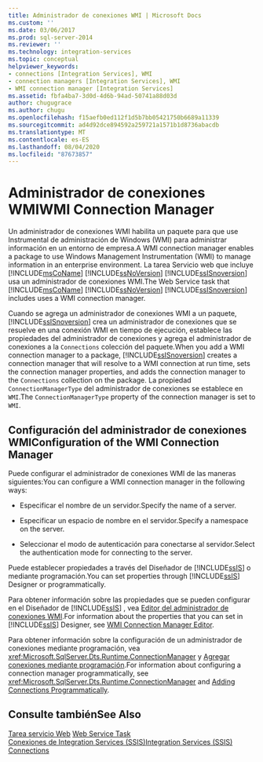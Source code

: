```yaml
---
title: Administrador de conexiones WMI | Microsoft Docs
ms.custom: ''
ms.date: 03/06/2017
ms.prod: sql-server-2014
ms.reviewer: ''
ms.technology: integration-services
ms.topic: conceptual
helpviewer_keywords:
- connections [Integration Services], WMI
- connection managers [Integration Services], WMI
- WMI connection manager [Integration Services]
ms.assetid: fbfa4ba7-3d0d-4d6b-94ad-50741a88d03d
author: chugugrace
ms.author: chugu
ms.openlocfilehash: f15aefb0ed112f1d5b7bb05421750b6689a11339
ms.sourcegitcommit: ad4d92dce894592a259721a1571b1d8736abacdb
ms.translationtype: MT
ms.contentlocale: es-ES
ms.lasthandoff: 08/04/2020
ms.locfileid: "87673857"
---
```

# <a name="wmi-connection-manager"></a><span data-ttu-id="bf938-102">Administrador de conexiones WMI</span><span class="sxs-lookup"><span data-stu-id="bf938-102">WMI Connection Manager</span></span>
  <span data-ttu-id="bf938-103">Un administrador de conexiones WMI habilita un paquete para que use Instrumental de administración de Windows (WMI) para administrar información en un entorno de empresa.</span><span class="sxs-lookup"><span data-stu-id="bf938-103">A WMI connection manager enables a package to use Windows Management Instrumentation (WMI) to manage information in an enterprise environment.</span></span> <span data-ttu-id="bf938-104">La tarea Servicio web que incluye [!INCLUDE[msCoName](../../includes/msconame-md.md)] [!INCLUDE[ssNoVersion](../../includes/ssnoversion-md.md)] [!INCLUDE[ssISnoversion](../../includes/ssisnoversion-md.md)] usa un administrador de conexiones WMI.</span><span class="sxs-lookup"><span data-stu-id="bf938-104">The Web Service task that [!INCLUDE[msCoName](../../includes/msconame-md.md)] [!INCLUDE[ssNoVersion](../../includes/ssnoversion-md.md)] [!INCLUDE[ssISnoversion](../../includes/ssisnoversion-md.md)] includes uses a WMI connection manager.</span></span>  
  
 <span data-ttu-id="bf938-105">Cuando se agrega un administrador de conexiones WMI a un paquete, [!INCLUDE[ssISnoversion](../../includes/ssisnoversion-md.md)] crea un administrador de conexiones que se resuelve en una conexión WMI en tiempo de ejecución, establece las propiedades del administrador de conexiones y agrega el administrador de conexiones a la `Connections` colección del paquete.</span><span class="sxs-lookup"><span data-stu-id="bf938-105">When you add a WMI connection manager to a package, [!INCLUDE[ssISnoversion](../../includes/ssisnoversion-md.md)] creates a connection manager that will resolve to a WMI connection at run time, sets the connection manager properties, and adds the connection manager to the `Connections` collection on the package.</span></span> <span data-ttu-id="bf938-106">La propiedad `ConnectionManagerType` del administrador de conexiones se establece en `WMI`.</span><span class="sxs-lookup"><span data-stu-id="bf938-106">The `ConnectionManagerType` property of the connection manager is set to `WMI`.</span></span>  
  
## <a name="configuration-of-the-wmi-connection-manager"></a><span data-ttu-id="bf938-107">Configuración del administrador de conexiones WMI</span><span class="sxs-lookup"><span data-stu-id="bf938-107">Configuration of the WMI Connection Manager</span></span>  
 <span data-ttu-id="bf938-108">Puede configurar el administrador de conexiones WMI de las maneras siguientes:</span><span class="sxs-lookup"><span data-stu-id="bf938-108">You can configure a WMI connection manager in the following ways:</span></span>  
  
-   <span data-ttu-id="bf938-109">Especificar el nombre de un servidor.</span><span class="sxs-lookup"><span data-stu-id="bf938-109">Specify the name of a server.</span></span>  
  
-   <span data-ttu-id="bf938-110">Especificar un espacio de nombre en el servidor.</span><span class="sxs-lookup"><span data-stu-id="bf938-110">Specify a namespace on the server.</span></span>  
  
-   <span data-ttu-id="bf938-111">Seleccionar el modo de autenticación para conectarse al servidor.</span><span class="sxs-lookup"><span data-stu-id="bf938-111">Select the authentication mode for connecting to the server.</span></span>  
  
 <span data-ttu-id="bf938-112">Puede establecer propiedades a través del Diseñador de [!INCLUDE[ssIS](../../includes/ssis-md.md)] o mediante programación.</span><span class="sxs-lookup"><span data-stu-id="bf938-112">You can set properties through [!INCLUDE[ssIS](../../includes/ssis-md.md)] Designer or programmatically.</span></span>  
  
 <span data-ttu-id="bf938-113">Para obtener información sobre las propiedades que se pueden configurar en el Diseñador de [!INCLUDE[ssIS](../../includes/ssis-md.md)] , vea [Editor del administrador de conexiones WMI](../wmi-connection-manager-editor.md).</span><span class="sxs-lookup"><span data-stu-id="bf938-113">For information about the properties that you can set in [!INCLUDE[ssIS](../../includes/ssis-md.md)] Designer, see [WMI Connection Manager Editor](../wmi-connection-manager-editor.md).</span></span>  
  
 <span data-ttu-id="bf938-114">Para obtener información sobre la configuración de un administrador de conexiones mediante programación, vea <xref:Microsoft.SqlServer.Dts.Runtime.ConnectionManager> y [Agregar conexiones mediante programación](../building-packages-programmatically/adding-connections-programmatically.md).</span><span class="sxs-lookup"><span data-stu-id="bf938-114">For information about configuring a connection manager programmatically, see <xref:Microsoft.SqlServer.Dts.Runtime.ConnectionManager> and [Adding Connections Programmatically](../building-packages-programmatically/adding-connections-programmatically.md).</span></span>  
  
## <a name="see-also"></a><span data-ttu-id="bf938-115">Consulte también</span><span class="sxs-lookup"><span data-stu-id="bf938-115">See Also</span></span>  
 <span data-ttu-id="bf938-116">[Tarea servicio Web](../control-flow/web-service-task.md) </span><span class="sxs-lookup"><span data-stu-id="bf938-116">[Web Service Task](../control-flow/web-service-task.md) </span></span>  
 [<span data-ttu-id="bf938-117">Conexiones de Integration Services &#40;SSIS&#41;</span><span class="sxs-lookup"><span data-stu-id="bf938-117">Integration Services &#40;SSIS&#41; Connections</span></span>](integration-services-ssis-connections.md)  
  
  
